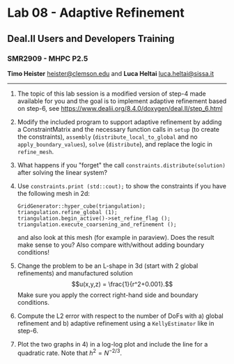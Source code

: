 #  Lab 08 - Adaptive Refinement
## Deal.II Users and Developers Training 
### SMR2909 - MHPC P2.5

**Timo Heister** <heister@clemson.edu> 
and
**Luca Heltai** <luca.heltai@sissa.it>

* * * * *

 1. The topic of this lab session is a modified version of step-4 made
    available for you and the goal is to implement adaptive refinement based on
    step-6, see <https://www.dealii.org/8.4.0/doxygen/deal.II/step_6.html>

 2. Modify the included program to support adaptive refinement by adding a
    ConstraintMatrix and the necessary function calls in ``setup`` (to create
    the constraints), ``assembly`` (``distribute_local_to_global`` and no
    ``apply_boundary_values``), ``solve`` (``distribute``), and replace the
    logic in ``refine_mesh``.

 3. What happens if you "forget" the call ``constraints.distribute(solution)``
    after solving the linear system?

 4. Use ``constraints.print (std::cout);`` to show the constraints if you have
    the following mesh in 2d:

    ~~~~~
    GridGenerator::hyper_cube(triangulation);
    triangulation.refine_global (1);
    triangulation.begin_active()->set_refine_flag ();
    triangulation.execute_coarsening_and_refinement ();       
    ~~~~~

    and also look at this mesh (for example in paraview). Does the result make
    sense to you? Also compare with/without adding boundary conditions!

 5. Change the problem to be an L-shape in 3d (start with 2 global refinements)
    and manufactured solution 
    $$u(x,y,z) = \frac{1}{r^2+0.001}.$$
    Make sure you apply the correct right-hand side and boundary conditions.

 6. Compute the L2 error with respect to the number of DoFs with a) global refinement and 
    b) adaptive refinement using a ``KellyEstimator`` like in step-6.

 7. Plot the two graphs in 4) in a log-log plot and include the line for a
    quadratic rate. Note that $h^2 = N^{-2/3}$.
